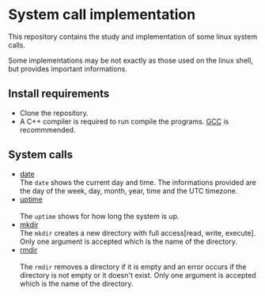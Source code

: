 # System call implementation
This repository contains the study and implementation of some linux system calls.

Some implementations may be not exactly as those used on the linux shell, but provides important informations.

## Install requirements
- Clone the repository.
- A C++ compiler is required to run compile the programs. [GCC](https://gcc.gnu.org/) is recommmended.

## System calls
- [date](/date.cpp)<br>
    The ```date``` shows the current day and time. The informations provided are the day of the week, day, month, year, time and the UTC timezone.
- [uptime](/uptime.cpp)<br>  
    The ```uptime``` shows for how long the system is up.
- [mkdir](/mkdir.cpp)<br>
    The ```mkdir``` creates a new directory with full access[read, write, execute]. 
    Only one argument is accepted which is the name of the directory.
- [rmdir](/rmdir.cpp)<br>   
    The ```rmdir``` removes a directory if it is empty and an error occurs if the directory is not empty or it doesn't exist.
    Only one argument is accepted which is the name of the directory.